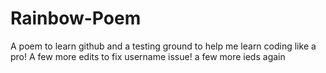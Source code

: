 # Rainbow-Poem
A poem to learn github and a testing ground to help me learn coding like a pro!
A few more edits to fix username issue!
a few more ieds again